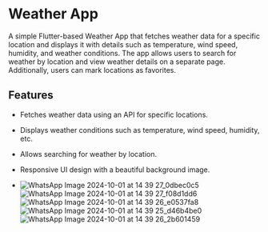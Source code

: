 # Weather App

A simple Flutter-based Weather App that fetches weather data for a specific location and displays it with details such as temperature, wind speed, humidity, and weather conditions. The app allows users to search for weather by location and view weather details on a separate page. Additionally, users can mark locations as favorites.

## Features

- Fetches weather data using an API for specific locations.
- Displays weather conditions such as temperature, wind speed, humidity, etc.
- Allows searching for weather by location.
- Responsive UI design with a beautiful background image.

- ![WhatsApp Image 2024-10-01 at 14 39 27_0dbec0c5](https://github.com/user-attachments/assets/99cb6a31-cae3-4db4-9e61-72bb313e493a)
![WhatsApp Image 2024-10-01 at 14 39 27_f08d1dd6](https://github.com/user-attachments/assets/06d76747-6777-4a1d-9e33-0058ec886426)
![WhatsApp Image 2024-10-01 at 14 39 26_e0537fa8](https://github.com/user-attachments/assets/6d29fa4e-d970-4f97-a21f-8f699723e07d)
![WhatsApp Image 2024-10-01 at 14 39 25_d46b4be0](https://github.com/user-attachments/assets/317316d3-1022-4aeb-9c46-cbb69102c981)
![WhatsApp Image 2024-10-01 at 14 39 26_2b601459](https://github.com/user-attachments/assets/533c26c1-f4f2-4565-9679-1f09da4174b7)


